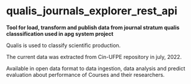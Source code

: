 # qualis_journals_explorer_rest_api
**Tool for load, transform and publish data from journal stratum qualis classsification used in apg system project**

Qualis is used to classify scientific production. 

The current data was extracted from Cin-UFPE repository in july, 2022.

Available in open data format to data ingestion, data analysis and predict evaluation about performance of Courses and their researchers.


